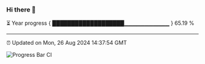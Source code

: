 ### Hi there 👋

⏳ Year progress { ███████████████████▁▁▁▁▁▁▁▁▁▁▁ } 65.19 %

---

⏰ Updated on Mon, 26 Aug 2024 14:37:54 GMT

![Progress Bar CI](https://github.com/IshwaranRudhara/GIT-ACTION/workflows/Progress%20Bar%20CI/badge.svg)
